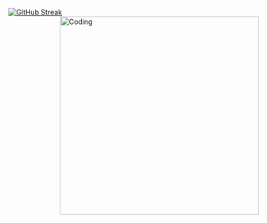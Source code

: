 [![GitHub Streak](https://github-readme-streak-stats.herokuapp.com?user=benhur-araujo&theme=blue-green&hide_border=true&card_width=420)](https://git.io/streak-stats) <img align="right" alt="Coding" width="400" src="https://media4.giphy.com/media/26tn33aiTi1jkl6H6/giphy.gif?cid=ecf05e47jcpfqosx5fv5vmxloxagz6isg28da3z40fiyzwyz&ep=v1_gifs_search&rid=giphy.gif&ct=g">

<!--
**benhur-araujo/benhur-araujo** is a ✨ _special_ ✨ repository because its `README.md` (this file) appears on your GitHub profile.

Here are some ideas to get you started:

- 🔭 I’m currently working on ...
- 🌱 I’m currently learning ...
- 👯 I’m looking to collaborate on ...
- 🤔 I’m looking for help with ...
- 💬 Ask me about ...
- 📫 How to reach me: ...
- 😄 Pronouns: ...
- ⚡ Fun fact: ...
-->
